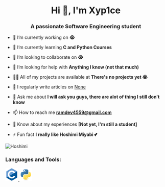 <h1 align="center">Hi 👋, I'm Xyp1ce</h1>
<h3 align="center">A passionate Software Engineering student</h3>

- 🔭 I’m currently working on **😭**

- 🌱 I’m currently learning **C and Python Courses**

- 👯 I’m looking to collaborate on **😭**

- 🤝 I’m looking for help with **Anything I know (not that much)**

- 👨‍💻 All of my projects are available at **There's no projects yet 😭**

- 📝 I regularly write articles on [None](None)

- 💬 Ask me about **I will ask you guys, there are alot of thing I still don't know**

- 📫 How to reach me **ramdev4559@gmail.com**

- 📄 Know about my experiences **[Not yet, I'm still a student]**

- ⚡ Fun fact **I really like Hoshimi Miyabi 💕**


![Hoshimi](https://github.com/user-attachments/assets/e3833857-a70d-49b1-afc6-c982570e80b7)


<h3 align="left">Languages and Tools:</h3>
<p align="left"> <a href="https://www.cprogramming.com/" target="_blank" rel="noreferrer"> <img src="https://raw.githubusercontent.com/devicons/devicon/master/icons/c/c-original.svg" alt="c" width="40" height="40"/> </a> <a href="https://www.python.org" target="_blank" rel="noreferrer"> <img src="https://raw.githubusercontent.com/devicons/devicon/master/icons/python/python-original.svg" alt="python" width="40" height="40"/> </a> </p>

